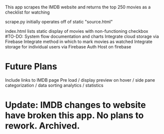 This app scrapes the IMDB website and returns the top 250 movies as a checklist for watching

scrape.py initially operates off of static "source.html"

index.html lists static display of movies with non-functioning checkbox
#TO-DO:
System flow documentation and charts
Integrate cloud storage via Firebase
Integrate method in which to mark movies as watched
Integrate storage for individual users via Firebase Auth
Host on firebase

# Future Plans
Include links to IMDB page
Pre load / display preview on hover / side pane
categorization / data sorting
analytics / statistics

# Update: IMDB changes to website have broken this app. No plans to rework. Archived.
